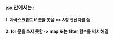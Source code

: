 ### jsx 안에서는 :

#### 1. 자바스크립트 if 문을 못씀 => 3항 연산자를 씀

#### 2. for 문을 쓰지 못함 -> map 또는 filter 함수를 써서 해결
